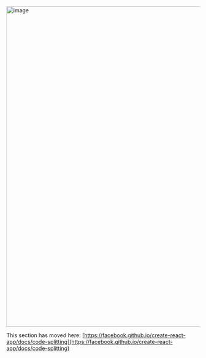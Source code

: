 <img width="836" alt="image" src="https://user-images.githubusercontent.com/98401776/202230579-79cce94e-248d-44be-b355-ce718e47989f.png">

This section has moved here: [https://facebook.github.io/create-react-app/docs/code-splitting](https://facebook.github.io/create-react-app/docs/code-splitting)
